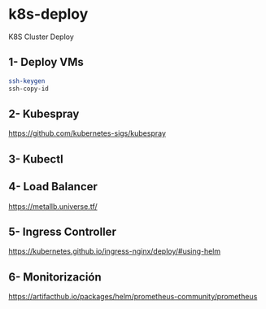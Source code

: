# k8s-deploy

K8S Cluster Deploy

## 1- Deploy VMs

```bash
ssh-keygen  
ssh-copy-id  
```

## 2- Kubespray

https://github.com/kubernetes-sigs/kubespray

## 3- Kubectl  

## 4- Load Balancer

<https://metallb.universe.tf/>

## 5- Ingress Controller

https://kubernetes.github.io/ingress-nginx/deploy/#using-helm

## 6- Monitorización

<https://artifacthub.io/packages/helm/prometheus-community/prometheus>
